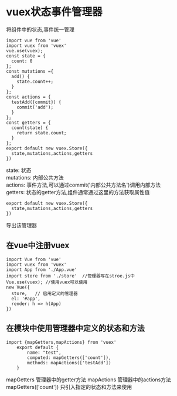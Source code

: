 # vuex状态事件管理器
将组件中的状态,事件统一管理
```
import vue from 'vue'
import vuex from 'vuex'
vue.use(vuex);
const state = {
  count: 0
};
const mutations ={
  add() {
    state.count++;
  }
};
const actions = {
  testAdd({commit}) {
    commit('add');
  }
};
const getters = {
  count(state) {
    return state.count;
  }
};
export default new vuex.Store({
  state,mutations,actions,getters
})
```
state: 状态  
mutations: 内部公共方法  
actions: 事件方法,可以通过commit('内部公共方法名')调用内部方法  
getters: 状态的getter方法,组件通常通过这里的方法获取属性值  
```
export default new vuex.Store({
  state,mutations,actions,getters
})
```
导出该管理器
## 在vue中注册vuex
```
import Vue from 'vue'
import vuex from 'vuex'
import App from './App.vue'
import store from './store'  //管理器写在stroe.js中
Vue.use(vuex); //使用vuex可以使用
new Vue({
  store,   // 启用定义的管理器
  el: '#app',
  render: h => h(App)
})
```
## 在模块中使用管理器中定义的状态和方法
```
import {mapGetters,mapActions} from 'vuex'
    export default {
        name: "test",
        computed: mapGetters(['count']),
        methods: mapActions(['testAdd'])
    }
```
mapGetters 管理器中的getter方法
mapActions 管理器中的actions方法
mapGetters(['count']) 只引入指定的状态和方法来使用



